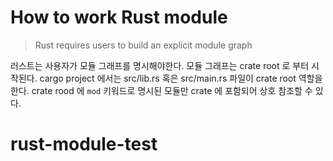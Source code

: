 # How to work Rust module

> Rust requires users to build an explicit module graph

러스트는 사용자가 모듈 그래프를 명시해야한다. 모듈 그래프는 crate root 로 부터 시작된다. cargo project 에서는 src/lib.rs 혹은 src/main.rs 파일이 crate root 역할을 한다.
crate rood 에 `mod` 키워드로 명시된 모듈만 crate 에 포함되어 상호 참조할 수 있다.
# rust-module-test
